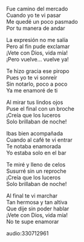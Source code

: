 Fue camino del mercado  
Cuando yo te vi pasar  
Me quedé un poco pasmado  
Por tu manera de andar  

La expresión no me salía  
Pero al fin pude exclamar  
¡Vete con Dios, vida mía!  
¡Pero vuelve… vuelve ya!  

Te hizo gracia ese piropo  
Pues yo te vi sonreír  
Sin notarlo, poco a poco  
Ya me enamoré de ti  

Al mirar tus lindos ojos  
Puse el final con un broche  
¡Creía que los luceros  
Solo brillaban de noche!  

Ibas bien acompañada  
Cuando al café te vi entrar  
Te notaba enamorada  
Yo estaba solo en el bar  

Te miré y lleno de celos  
Susurré sin un reproche  
¡Creía que los luceros  
Solo brillaban de noche!  

Al final te vi marchar  
Tan hermosa y tan altiva  
Que dije sin poder hablar  
¡Vete con Dios, vida mía!  
No te supe enamorar  

audio:330712961
